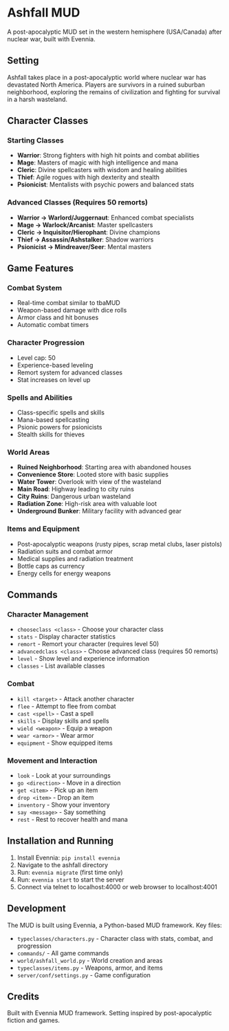 # Ashfall MUD

A post-apocalyptic MUD set in the western hemisphere (USA/Canada) after nuclear war, built with Evennia.

## Setting

Ashfall takes place in a post-apocalyptic world where nuclear war has devastated North America. Players are survivors in a ruined suburban neighborhood, exploring the remains of civilization and fighting for survival in a harsh wasteland.

## Character Classes

### Starting Classes
- **Warrior**: Strong fighters with high hit points and combat abilities
- **Mage**: Masters of magic with high intelligence and mana
- **Cleric**: Divine spellcasters with wisdom and healing abilities
- **Thief**: Agile rogues with high dexterity and stealth
- **Psionicist**: Mentalists with psychic powers and balanced stats

### Advanced Classes (Requires 50 remorts)
- **Warrior → Warlord/Juggernaut**: Enhanced combat specialists
- **Mage → Warlock/Arcanist**: Master spellcasters
- **Cleric → Inquisitor/Hierophant**: Divine champions
- **Thief → Assassin/Ashstalker**: Shadow warriors
- **Psionicist → Mindreaver/Seer**: Mental masters

## Game Features

### Combat System
- Real-time combat similar to tbaMUD
- Weapon-based damage with dice rolls
- Armor class and hit bonuses
- Automatic combat timers

### Character Progression
- Level cap: 50
- Experience-based leveling
- Remort system for advanced classes
- Stat increases on level up

### Spells and Abilities
- Class-specific spells and skills
- Mana-based spellcasting
- Psionic powers for psionicists
- Stealth skills for thieves

### World Areas
- **Ruined Neighborhood**: Starting area with abandoned houses
- **Convenience Store**: Looted store with basic supplies
- **Water Tower**: Overlook with view of the wasteland
- **Main Road**: Highway leading to city ruins
- **City Ruins**: Dangerous urban wasteland
- **Radiation Zone**: High-risk area with valuable loot
- **Underground Bunker**: Military facility with advanced gear

### Items and Equipment
- Post-apocalyptic weapons (rusty pipes, scrap metal clubs, laser pistols)
- Radiation suits and combat armor
- Medical supplies and radiation treatment
- Bottle caps as currency
- Energy cells for energy weapons

## Commands

### Character Management
- `chooseclass <class>` - Choose your character class
- `stats` - Display character statistics
- `remort` - Remort your character (requires level 50)
- `advancedclass <class>` - Choose advanced class (requires 50 remorts)
- `level` - Show level and experience information
- `classes` - List available classes

### Combat
- `kill <target>` - Attack another character
- `flee` - Attempt to flee from combat
- `cast <spell>` - Cast a spell
- `skills` - Display skills and spells
- `wield <weapon>` - Equip a weapon
- `wear <armor>` - Wear armor
- `equipment` - Show equipped items

### Movement and Interaction
- `look` - Look at your surroundings
- `go <direction>` - Move in a direction
- `get <item>` - Pick up an item
- `drop <item>` - Drop an item
- `inventory` - Show your inventory
- `say <message>` - Say something
- `rest` - Rest to recover health and mana

## Installation and Running

1. Install Evennia: `pip install evennia`
2. Navigate to the ashfall directory
3. Run: `evennia migrate` (first time only)
4. Run: `evennia start` to start the server
5. Connect via telnet to localhost:4000 or web browser to localhost:4001

## Development

The MUD is built using Evennia, a Python-based MUD framework. Key files:
- `typeclasses/characters.py` - Character class with stats, combat, and progression
- `commands/` - All game commands
- `world/ashfall_world.py` - World creation and areas
- `typeclasses/items.py` - Weapons, armor, and items
- `server/conf/settings.py` - Game configuration

## Credits

Built with Evennia MUD framework. Setting inspired by post-apocalyptic fiction and games.